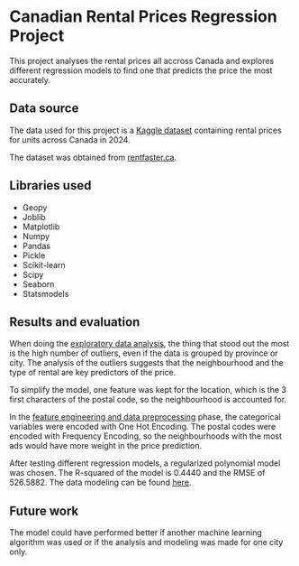# Canadian Rental Prices Regression Project

This project analyses the rental prices all accross Canada and explores different regression models to find one that predicts the price the most accurately.

## Data source

The data used for this project is a [Kaggle dataset](https://www.kaggle.com/datasets/sergiygavrylov/25000-canadian-rental-housing-market-june-2024) containing rental prices for units across Canada in 2024.

The dataset was obtained from [rentfaster.ca](https://www.rentfaster.ca).

## Libraries used
- Geopy
- Joblib
- Matplotlib
- Numpy
- Pandas
- Pickle
- Scikit-learn
- Scipy
- Seaborn
- Statsmodels

## Results and evaluation

When doing the [exploratory data analysis](DataAnalysis.ipynb), the thing that stood out the most is the high number of outliers, even if the data is grouped by province or city. The analysis of the outliers suggests that the neighbourhood and the type of rental are key predictors of the price.

To simplify the model, one feature was kept for the location, which is the 3 first characters of the postal code, so the neighbourhood is accounted for.

In the [feature engineering and data preprocessing](DataPreprocessing.ipynb) phase, the categorical variables were encoded with One Hot Encoding. The postal codes were encoded with Frequency Encoding, so the neighbourhoods with the most ads would have more weight in the price prediction.

After testing different regression models, a regularized polynomial model was chosen. The R-squared of the model is 0.4440 and the RMSE of 526.5882. The data modeling can be found [here](DataModeling.ipynb).

## Future work

The model could have performed better if another machine learning algorithm was used or if the analysis and modeling was made for one city only.